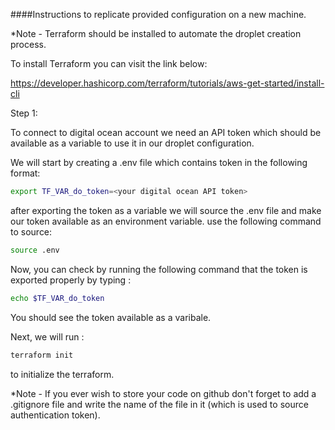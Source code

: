 ####Instructions to replicate provided configuration on a new machine.

*Note - Terraform should be installed to automate the droplet creation process.

To install Terraform you can visit the link below:

https://developer.hashicorp.com/terraform/tutorials/aws-get-started/install-cli 

Step 1:

To connect to digital ocean account we need an API token which should be available as a variable to use it in our droplet configuration.

We will start by creating a .env file which contains token in the following format:

```bash
export TF_VAR_do_token=<your digital ocean API token>
```
after exporting the token as a variable we will source the .env file and make our token available as an environment variable. use the following command to source:

```bash
source .env
```
Now, you can check by running the following command that the token is exported properly by typing :

```bash
echo $TF_VAR_do_token
```
You should see the token available as a varibale.

Next, we will run :
```bash
terraform init
```
to initialize the terraform.

*Note - If you ever wish to store your code on github don't forget to add a .gitignore file and write the name of the file in it (which is used to source authentication token).
